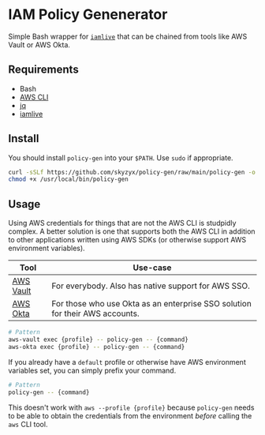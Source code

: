 # IAM Policy Genenerator

Simple Bash wrapper for [`iamlive`](https://github.com/iann0036/iamlive) that can be chained from tools like AWS Vault or AWS Okta.

## Requirements

* Bash
* [AWS CLI](https://github.com/aws/aws-cli/tree/v2)
* [jq](https://stedolan.github.io/jq/)
* [iamlive](https://github.com/iann0036/iamlive)

## Install

You should install `policy-gen` into your `$PATH`. Use `sudo` if appropriate.

```bash
curl -sSLf https://github.com/skyzyx/policy-gen/raw/main/policy-gen -o /usr/local/bin/policy-gen
chmod +x /usr/local/bin/policy-gen
```

## Usage

Using AWS credentials for things that are not the AWS CLI is studpidly complex. A better solution is one that supports both the AWS CLI in addition to other applications written using AWS SDKs (or otherwise support AWS environment variables).

| Tool | Use-case |
|-|-|
| [AWS Vault](https://github.com/99designs/aws-vault) | For everybody. Also has native support for AWS SSO. |
| [AWS Okta](https://github.com/fiveai/aws-okta) | For those who use Okta as an enterprise SSO solution for their AWS accounts. |

```bash
# Pattern
aws-vault exec {profile} -- policy-gen -- {command}
aws-okta exec {profile} -- policy-gen -- {command}
```

If you already have a `default` profile or otherwise have AWS environment variables set, you can simply prefix your command.

```bash
# Pattern
policy-gen -- {command}
```

This doesn't work with `aws --profile {profile}` because `policy-gen` needs to be able to obtain the credentials from the environment _before_ calling the `aws` CLI tool.
